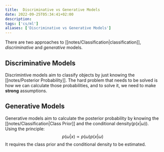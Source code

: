 ```yaml
---
title:  Discriminative vs Generative Models
date: 2022-09-25T05:34:41+02:00
description: 
tags: ['cs/ml']
aliases: ['Discriminative vs Generative Models']
---
```


There are two approaches to [[notes/Classification|classification]], *discriminative* and *generative* models. 

## Discriminative Models
Discrimintive models aim to classify objects by just knowing the [[notes/Posterior Probability]]. The hard problem that needs to be solved is how we can calculate those probabilities, and to solve it, we need to make **strong** assumptions.

## Generative Models
Generative models aim to calculate the posterior probability by knowing the [[notes/Classification|Class Prior]] and the conditional density($p(x|\omega)$). Using the principle:
$$
p(\omega|x) \propto p(\omega)p(x|\omega)
$$
It requires the class prior and the conditional density to be estimated.